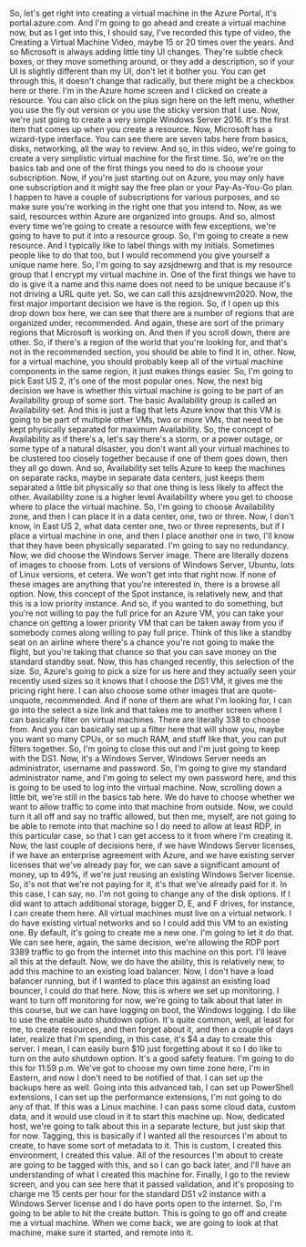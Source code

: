 <v Instructor>So, let's get right into creating</v>
a virtual machine in the Azure Portal,
it's portal.azure.com.
And I'm going to go ahead and create a virtual machine now,
but as I get into this, I should say,
I've recorded this type of video,
the Creating a Virtual Machine Video,
maybe 15 or 20 times over the years.
And so Microsoft is always adding little tiny UI changes.
They're subtle check boxes,
or they move something around, or they add a description,
so if your UI is slightly different than my UI,
don't let it bother you.
You can get through this,
it doesn't change that radically,
but there might be a checkbox here or there.
I'm in the Azure home screen
and I clicked on create a resource.
You can also click on the plus sign here on the left menu,
whether you use the fly out version
or you use the sticky version that I use.
Now, we're just going to create
a very simple Windows Server 2016.
It's the first item that comes up
when you create a resource.
Now, Microsoft has a wizard-type interface.
You can see there are seven tabs here
from basics, disks, networking, all the way to review.
And so, in this video,
we're going to create a very simplistic virtual machine
for the first time.
So, we're on the basics tab
and one of the first things you need to do
is choose your subscription.
Now, if you're just starting out on Azure,
you may only have one subscription
and it might say the free plan or your Pay-As-You-Go plan.
I happen to have a couple of subscriptions
for various purposes,
and so make sure you're working in the right one
that you intend to.
Now, as we said, resources within Azure
are organized into groups.
And so, almost every time we're going to create a resource
with few exceptions,
we're going to have to put it into a resource group.
So, I'm going to create a new resource.
And I typically like to label things with my initials.
Sometimes people like to do that too,
but I would recommend you give yourself a unique name here.
So, I'm going to say azsjdnewrg
and that is my resource group
that I encrypt my virtual machine in.
One of the first things we have to do is give it a name
and this name does not need to be unique
because it's not driving a URL quite yet.
So, we can call this
azsjdnewvm2020.
Now, the first major important decision we have
is the region.
So, if I open up this drop down box here,
we can see that there are a number of regions
that are organized under, recommended.
And again, these are sort of the primary regions
that Microsoft is working on.
And then if you scroll down, there are other.
So, if there's a region of the world
that you're looking for,
and that's not in the recommended section,
you should be able to find it in, other.
Now, for a virtual machine, you should probably keep
all of the virtual machine components in the same region,
it just makes things easier.
So, I'm going to pick East US 2,
it's one of the most popular ones.
Now, the next big decision we have
is whether this virtual machine
is going to be part of an Availability group of some sort.
The basic Availability group is called an Availability set.
And this is just a flag that lets Azure know
that this VM is going to be part of multiple other VMs,
two or more VMs,
that need to be kept physically separated
for maximum Availability.
So, the concept of Availability as if there's a,
let's say there's a storm, or a power outage,
or some type of a natural disaster,
you don't want all your virtual machines
to be clustered too closely together
because if one of them goes down, then they all go down.
And so, Availability set tells Azure
to keep the machines on separate racks,
maybe in separate data centers,
just keeps them separated a little bit physically
so that one thing is less likely to affect the other.
Availability zone is a higher level Availability
where you get to choose where to place the virtual machine.
So, I'm going to choose Availability zone,
and then I can place it in a data center, one, two or three.
Now, I don't know, in East US 2,
what data center one, two or three represents,
but if I place a virtual machine in one,
and then I place another one in two,
I'll know that they have been physically separated.
I'm going to say no redundancy.
Now, we did choose the Windows Server image.
There are literally dozens of images to choose from.
Lots of versions of Windows Server, Ubuntu,
lots of Linux versions, et cetera.
We won't get into that right now.
If none of these images
are anything that you're interested in,
there is a browse all option.
Now, this concept of the Spot instance, is relatively new,
and that this is a low priority instance.
And so, if you wanted to do something,
but you're not willing to pay the full price
for an Azure VM,
you can take your chance on getting a lower priority VM
that can be taken away from you
if somebody comes along willing to pay full price.
Think of this like a standby seat on an airline
where there's a chance you're not going to make the flight,
but you're taking that chance
so that you can save money on the standard standby seat.
Now, this has changed recently, this selection of the size.
So, Azure's going to pick a size for us here
and they actually seen your recently used sizes
so it knows that I choose the DS1 VM,
it gives me the pricing right here.
I can also choose some other images
that are quote-unquote, recommended.
And if none of them are what I'm looking for,
I can go into the select a size link
and that takes me to another screen
where I can basically filter on virtual machines.
There are literally 338 to choose from.
And you can basically set up a filter here
that will show you,
maybe you want so many CPUs,
or so much RAM, and stuff like that,
you can put filters together.
So, I'm going to close this out
and I'm just going to keep with the DS1.
Now, it's a Windows Server, Windows Server needs
an administrator, username and password.
So, I'm going to give my standard administrator name,
and I'm going to select my own password here,
and this is going to be used to log into the virtual machine.
Now, scrolling down a little bit,
we're still in the basics tab here.
We do have to choose
whether we want to allow traffic
to come into that machine from outside.
Now, we could turn it all off
and say no traffic allowed, but then me, myself,
are not going to be able to remote into that machine
so I do need to allow at least RDP, in this particular case,
so that I can get access to it from where I'm creating it.
Now, the last couple of decisions here,
if we have Windows Server licenses,
if we have an enterprise agreement with Azure,
and we have existing server licenses
that we've already pay for,
we can save a significant amount of money, up to 49%,
if we're just reusing an existing Windows Server license.
So, it's not that we're not paying for it,
it's that we've already paid for it.
In this case, I can say, no.
I'm not going to change any of the disk options.
If I did want to attach additional storage,
bigger D, E, and F drives, for instance,
I can create them here.
All virtual machines must live on a virtual network.
I do have existing virtual networks
and so I could add this VM to an existing one.
By default, it's going to create me a new one.
I'm going to let it do that.
We can see here, again, the same decision,
we're allowing the RDP port 3389 traffic to go
from the internet into this machine on this port.
I'll leave all this at the default.
Now, we do have the ability, this is relatively new,
to add this machine to an existing load balancer.
Now, I don't have a load balancer running,
but if I wanted to place this
against an existing load bouncer, I could do that here.
Now, this is where we set up monitoring.
I want to turn off monitoring for now,
we're going to talk about that later in this course,
but we can have logging on boot, the Windows logging.
I do like to use the enable auto shutdown option.
It's quite common, well, at least for me,
to create resources, and then forget about it,
and then a couple of days later, realize
that I'm spending, in this case,
it's $4 a day to create this server.
I mean, I can easily burn $10 just forgetting about it
so I do like to turn on the auto shutdown option.
It's a good safety feature.
I'm going to do this for 11:59 p.m.
We've got to choose my own time zone here, I'm in Eastern,
and now I don't need to be notified of that.
I can set up the backups here as well.
Going into this advanced tab,
I can set up PowerShell extensions,
I can set up the performance extensions,
I'm not going to do any of that.
If this was a Linux machine.
I can pass some cloud data, custom data,
and it would use cloud in it to start this machine up.
Now, dedicated host, we're going to talk about this
in a separate lecture, but just skip that for now.
Tagging, this is basically
if I wanted all the resources I'm about to create,
to have some sort of metadata to it.
This is custom, I created this environment,
I created this value.
All of the resources I'm about to create
are going to be tagged with this,
and so I can go back later,
and I'll have an understanding
of what I created this machine for.
Finally, I go to the review screen,
and you can see here that it passed validation,
and it's proposing to charge me 15 cents per hour
for the standard DS1 v2 instance
with a Windows Server license
and I do have ports open to the internet.
So, I'm going to be able to hit the create button.
This is going to go off and create me a virtual machine.
When we come back, we are going to look at that machine,
make sure it started, and remote into it.
